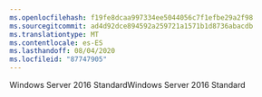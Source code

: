 ```yaml
---
ms.openlocfilehash: f19fe8dcaa997334ee5044056c7f1efbe29a2f98
ms.sourcegitcommit: ad4d92dce894592a259721a1571b1d8736abacdb
ms.translationtype: MT
ms.contentlocale: es-ES
ms.lasthandoff: 08/04/2020
ms.locfileid: "87747905"
---
```

<span data-ttu-id="2a4b4-101">Windows Server 2016 Standard</span><span class="sxs-lookup"><span data-stu-id="2a4b4-101">Windows Server 2016 Standard</span></span>
